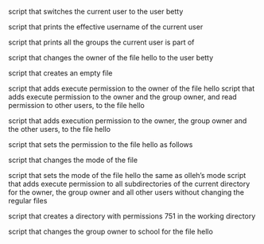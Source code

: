 script that switches the current user to the user betty

script that prints the effective username of the current user

script that prints all the groups the current user is part of

script that changes the owner of the file hello to the user betty

script that creates an empty file

script that adds execute permission to the owner of the file hello
script that adds execute permission to the owner and the group owner, and read permission to other users, to the file hello

script that adds execution permission to the owner, the group owner and the other users, to the file hello

script that sets the permission to the file hello as follows

script that changes the mode of the file

script that sets the mode of the file hello the same as olleh’s mode
script that adds execute permission to all subdirectories of the current directory for the owner, the group owner and all other users without changing the regular files

script that creates a directory with permissions 751 in the working directory

script that changes the group owner to school for the file hello
